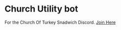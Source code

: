 # Church Utility bot
For the Church Of Turkey Snadwich Discord. [Join Here](https://discord.gg/pdpBbkHD7R)
